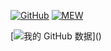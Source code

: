 [![GitHub](https://github.com/favicon.ico)](https://github.com/yige-yigeren)
[![MEW](https://mew.fun/favicon.png)](https://mew.fun/u/WuYilingwei)

 [![我的 GitHub 数据](https://github-readme-stats.vercel.app/api?username=yige-yigeren&show_icons=true&hide_border=true&theme=chartreuse-dark")]()
